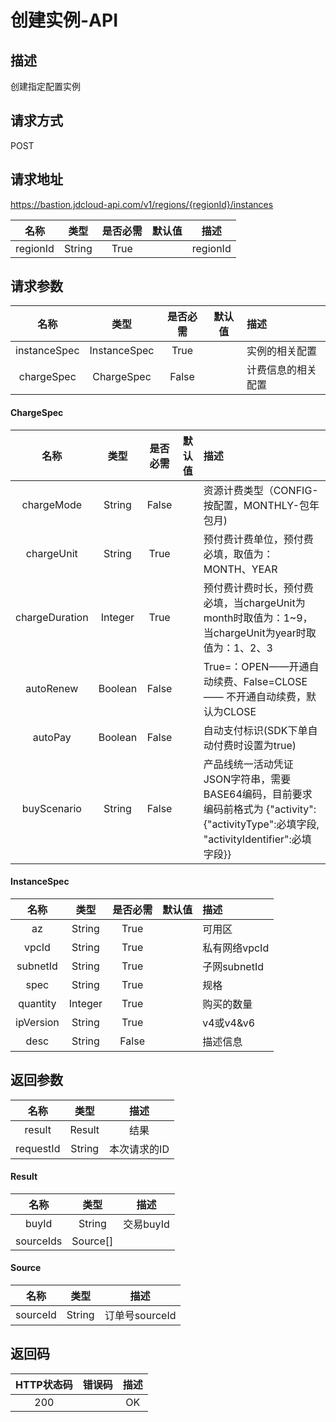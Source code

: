 # 创建实例-API

## 描述

创建指定配置实例

## 请求方式

POST

## 请求地址

https://bastion.jdcloud-api.com/v1/regions/{regionId}/instances

| 名称 | 类型 | 是否必需 | 默认值 | 描述 | 
| :--------: | :--------:| :--------: | :--------:| :--------: |
| regionId  | String | True  |    |  regionId  |

## 请求参数

| 名称 | 类型 | 是否必需 | 默认值 | 描述 | 
| :--------: | :--------:| :--------: | :--------:| :-------- |
| instanceSpec  | InstanceSpec | True  |    |  实例的相关配置  |
| chargeSpec  | ChargeSpec | False  |    |  计费信息的相关配置  |

#### ChargeSpec

| 名称 | 类型 | 是否必需 | 默认值 | 描述 | 
| :--------: | :--------:| :--------: | :--------:| :-------- |
| chargeMode  | String | False  |    |  资源计费类型（CONFIG-按配置，MONTHLY-包年包月)  |
| chargeUnit  | String | True  |    |  预付费计费单位，预付费必填，取值为：MONTH、YEAR  |
| chargeDuration  | Integer | True  |    |  预付费计费时长，预付费必填，当chargeUnit为month时取值为：1~9，当chargeUnit为year时取值为：1、2、3  |
| autoRenew  | Boolean	 | False  |    |  True=：OPEN——开通自动续费、False=CLOSE—— 不开通自动续费，默认为CLOSE  |
| autoPay  | Boolean | False  |    |  自动支付标识(SDK下单自动付费时设置为true)  |
| buyScenario  | String | False  |    |  产品线统一活动凭证JSON字符串，需要BASE64编码，目前要求编码前格式为 {"activity":{"activityType":必填字段, "activityIdentifier":必填字段}}  |

#### InstanceSpec

| 名称 | 类型 | 是否必需 | 默认值 | 描述 | 
| :--------: | :--------:| :--------: | :--------:| :-------- |
| az  | String | True  |    |  可用区  |
| vpcId  | String | True  |    |  私有网络vpcId  |
| subnetId  | String | True  |    |  子网subnetId  |
| spec  | String	 | True  |    |  规格  |
| quantity  | Integer | True  |    |  购买的数量  |
| ipVersion  | String | True  |    |  v4或v4&v6  |
| desc  | String | False  |    |  描述信息  |

## 返回参数

| 名称 | 类型 | 描述 | 
| :--------: | :--------:| :--------: |
| result  | Result | 结果  |
| requestId  | String	 | 本次请求的ID  |

#### Result

| 名称 | 类型 | 描述 | 
| :--------: | :--------:| :--------: |
| buyId  | String | 交易buyId  |
| sourceIds  | Source[]	 |   |

#### Source

| 名称 | 类型 | 描述 | 
| :--------: | :--------:| :--------: |
| sourceId  | String | 订单号sourceId  |

## 返回码

| HTTP状态码 | 错误码 | 描述 | 
| :--------: | :--------:| :--------: |
| 200  |  | OK  |







